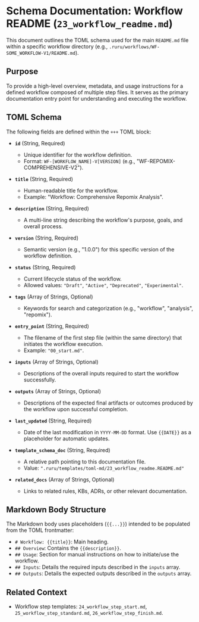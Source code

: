 # Schema Documentation: Workflow README (`23_workflow_readme.md`)

This document outlines the TOML schema used for the main `README.md` file within a specific workflow directory (e.g., `.ruru/workflows/WF-SOME_WORKFLOW-V1/README.md`).

## Purpose

To provide a high-level overview, metadata, and usage instructions for a defined workflow composed of multiple step files. It serves as the primary documentation entry point for understanding and executing the workflow.

## TOML Schema

The following fields are defined within the `+++` TOML block:

*   **`id`** (String, Required)
    *   Unique identifier for the workflow definition.
    *   Format: `WF-[WORKFLOW_NAME]-V[VERSION]` (e.g., "WF-REPOMIX-COMPREHENSIVE-V2").

*   **`title`** (String, Required)
    *   Human-readable title for the workflow.
    *   Example: "Workflow: Comprehensive Repomix Analysis".

*   **`description`** (String, Required)
    *   A multi-line string describing the workflow's purpose, goals, and overall process.

*   **`version`** (String, Required)
    *   Semantic version (e.g., "1.0.0") for this specific version of the workflow definition.

*   **`status`** (String, Required)
    *   Current lifecycle status of the workflow.
    *   Allowed values: `"Draft"`, `"Active"`, `"Deprecated"`, `"Experimental"`.

*   **`tags`** (Array of Strings, Optional)
    *   Keywords for search and categorization (e.g., "workflow", "analysis", "repomix").

*   **`entry_point`** (String, Required)
    *   The filename of the first step file (within the same directory) that initiates the workflow execution.
    *   Example: `"00_start.md"`.

*   **`inputs`** (Array of Strings, Optional)
    *   Descriptions of the overall inputs required to start the workflow successfully.

*   **`outputs`** (Array of Strings, Optional)
    *   Descriptions of the expected final artifacts or outcomes produced by the workflow upon successful completion.

*   **`last_updated`** (String, Required)
    *   Date of the last modification in `YYYY-MM-DD` format. Use `{{DATE}}` as a placeholder for automatic updates.

*   **`template_schema_doc`** (String, Required)
    *   A relative path pointing to this documentation file.
    *   Value: `".ruru/templates/toml-md/23_workflow_readme.README.md"`

*   **`related_docs`** (Array of Strings, Optional)
    *   Links to related rules, KBs, ADRs, or other relevant documentation.

## Markdown Body Structure

The Markdown body uses placeholders (`{{...}}`) intended to be populated from the TOML frontmatter:

*   `# Workflow: {{title}}`: Main heading.
*   `## Overview`: Contains the `{{description}}`.
*   `## Usage`: Section for manual instructions on how to initiate/use the workflow.
*   `## Inputs`: Details the required inputs described in the `inputs` array.
*   `## Outputs`: Details the expected outputs described in the `outputs` array.

## Related Context

*   Workflow step templates: `24_workflow_step_start.md`, `25_workflow_step_standard.md`, `26_workflow_step_finish.md`.